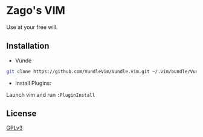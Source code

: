 # Zago's VIM

Use at your free will.

## Installation

- Vunde
```sh
git clone https://github.com/VundleVim/Vundle.vim.git ~/.vim/bundle/Vundle.vim
```

- Install Plugins:

Launch vim and run ```:PluginInstall```

## License
[GPLv3](https://www.gnu.org/licenses/quick-guide-gplv3.en.html)
